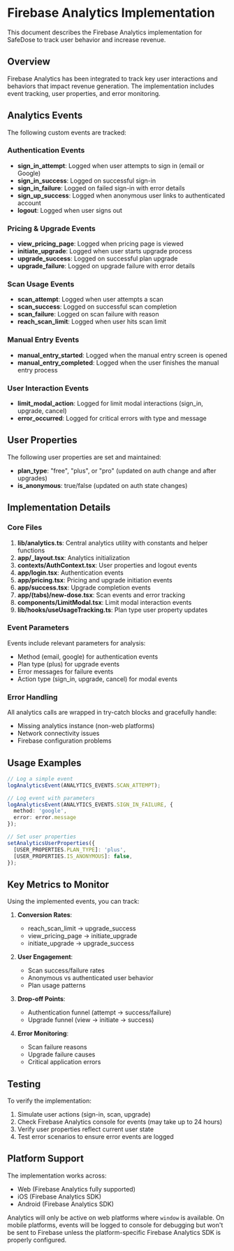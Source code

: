 # Firebase Analytics Implementation

This document describes the Firebase Analytics implementation for SafeDose to track user behavior and increase revenue.

## Overview

Firebase Analytics has been integrated to track key user interactions and behaviors that impact revenue generation. The implementation includes event tracking, user properties, and error monitoring.

## Analytics Events

The following custom events are tracked:

### Authentication Events
- **sign_in_attempt**: Logged when user attempts to sign in (email or Google)
- **sign_in_success**: Logged on successful sign-in
- **sign_in_failure**: Logged on failed sign-in with error details
- **sign_up_success**: Logged when anonymous user links to authenticated account
- **logout**: Logged when user signs out

### Pricing & Upgrade Events
- **view_pricing_page**: Logged when pricing page is viewed
- **initiate_upgrade**: Logged when user starts upgrade process
- **upgrade_success**: Logged on successful plan upgrade
- **upgrade_failure**: Logged on upgrade failure with error details

### Scan Usage Events
- **scan_attempt**: Logged when user attempts a scan
- **scan_success**: Logged on successful scan completion
- **scan_failure**: Logged on scan failure with reason
- **reach_scan_limit**: Logged when user hits scan limit

### Manual Entry Events
- **manual_entry_started**: Logged when the manual entry screen is opened
- **manual_entry_completed**: Logged when the user finishes the manual entry process

### User Interaction Events
- **limit_modal_action**: Logged for limit modal interactions (sign_in, upgrade, cancel)
- **error_occurred**: Logged for critical errors with type and message

## User Properties

The following user properties are set and maintained:

- **plan_type**: "free", "plus", or "pro" (updated on auth change and after upgrades)
- **is_anonymous**: true/false (updated on auth state changes)

## Implementation Details

### Core Files

1. **lib/analytics.ts**: Central analytics utility with constants and helper functions
2. **app/_layout.tsx**: Analytics initialization
3. **contexts/AuthContext.tsx**: User properties and logout events
4. **app/login.tsx**: Authentication events
5. **app/pricing.tsx**: Pricing and upgrade initiation events
6. **app/success.tsx**: Upgrade completion events
7. **app/(tabs)/new-dose.tsx**: Scan events and error tracking
8. **components/LimitModal.tsx**: Limit modal interaction events
9. **lib/hooks/useUsageTracking.ts**: Plan type user property updates

### Event Parameters

Events include relevant parameters for analysis:
- Method (email, google) for authentication events
- Plan type (plus) for upgrade events
- Error messages for failure events
- Action type (sign_in, upgrade, cancel) for modal events

### Error Handling

All analytics calls are wrapped in try-catch blocks and gracefully handle:
- Missing analytics instance (non-web platforms)
- Network connectivity issues
- Firebase configuration problems

## Usage Examples

```typescript
// Log a simple event
logAnalyticsEvent(ANALYTICS_EVENTS.SCAN_ATTEMPT);

// Log event with parameters
logAnalyticsEvent(ANALYTICS_EVENTS.SIGN_IN_FAILURE, { 
  method: 'google', 
  error: error.message 
});

// Set user properties
setAnalyticsUserProperties({
  [USER_PROPERTIES.PLAN_TYPE]: 'plus',
  [USER_PROPERTIES.IS_ANONYMOUS]: false,
});
```

## Key Metrics to Monitor

Using the implemented events, you can track:

1. **Conversion Rates**:
   - reach_scan_limit → upgrade_success
   - view_pricing_page → initiate_upgrade
   - initiate_upgrade → upgrade_success

2. **User Engagement**:
   - Scan success/failure rates
   - Anonymous vs authenticated user behavior
   - Plan usage patterns

3. **Drop-off Points**:
   - Authentication funnel (attempt → success/failure)
   - Upgrade funnel (view → initiate → success)

4. **Error Monitoring**:
   - Scan failure reasons
   - Upgrade failure causes
   - Critical application errors

## Testing

To verify the implementation:

1. Simulate user actions (sign-in, scan, upgrade)
2. Check Firebase Analytics console for events (may take up to 24 hours)
3. Verify user properties reflect current user state
4. Test error scenarios to ensure error events are logged

## Platform Support

The implementation works across:
- Web (Firebase Analytics fully supported)
- iOS (Firebase Analytics SDK)
- Android (Firebase Analytics SDK)

Analytics will only be active on web platforms where `window` is available. On mobile platforms, events will be logged to console for debugging but won't be sent to Firebase unless the platform-specific Firebase Analytics SDK is properly configured.